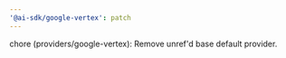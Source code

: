 ```yaml
---
'@ai-sdk/google-vertex': patch
---
```


chore (providers/google-vertex): Remove unref'd base default provider.
